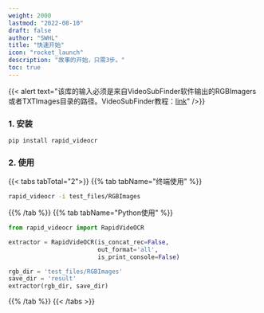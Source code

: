 ```yaml
---
weight: 2000
lastmod: "2022-08-10"
draft: false
author: "SWHL"
title: "快速开始"
icon: "rocket_launch"
description: "故事的开始，只需3步。"
toc: true
---
```


{{< alert text="该库的输入必须是来自VideoSubFinder软件输出的RGBImagers或者TXTImages目录的路径。VideoSubFinder教程：[link](https://blog.csdn.net/shiwanghualuo/article/details/129174857?spm=1001.2014.3001.5501)" />}}

### 1. 安装
```bash {linenos=table}
pip install rapid_videocr
```

### 2. 使用
{{< tabs tabTotal="2">}}
{{% tab tabName="终端使用" %}}

```bash {linenos=table}
rapid_videocr -i test_files/RGBImages
```

{{% /tab %}}
{{% tab tabName="Python使用" %}}

```python {linenos=table}
from rapid_videocr import RapidVideOCR

extractor = RapidVideOCR(is_concat_rec=False,
                         out_format='all',
                         is_print_console=False)

rgb_dir = 'test_files/RGBImages'
save_dir = 'result'
extractor(rgb_dir, save_dir)
```
{{% /tab %}}
{{< /tabs >}}
